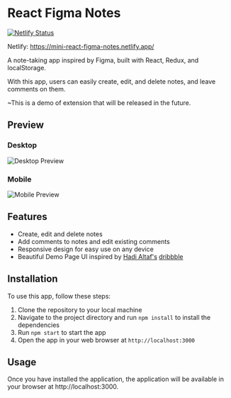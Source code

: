 # React Figma Notes 
[![Netlify Status](https://api.netlify.com/api/v1/badges/6f679a0c-9ff8-4c57-83d7-06728f40d076/deploy-status)](https://app.netlify.com/sites/scintillating-crostata-a8010d/deploys)

Netlify: https://mini-react-figma-notes.netlify.app/

A note-taking app inspired by Figma, built with React, Redux, and localStorage.

With this app, users can easily create, edit, and delete notes, and leave comments on them.

~This is a demo of extension that will be released in the future.

## Preview

### Desktop

![Desktop Preview](https://i.imgur.com/lnCWiPn.png)

### Mobile

![Mobile Preview](https://i.imgur.com/YT0cGQP.png)

## Features

- Create, edit and delete notes
- Add comments to notes and edit existing comments
- Responsive design for easy use on any device
- Beautiful Demo Page UI inspired by [Hadi Altaf's](https://dribbble.com/hadialtaf) [dribbble](https://dribbble.com/shots/14320739-Tesla-Dashboard-Web-Design)

## Installation

To use this app, follow these steps:

1. Clone the repository to your local machine
2. Navigate to the project directory and run `npm install` to install the dependencies
3. Run `npm start` to start the app
4. Open the app in your web browser at `http://localhost:3000`

## Usage
Once you have installed the application, the application will be available in your browser at http://localhost:3000.
